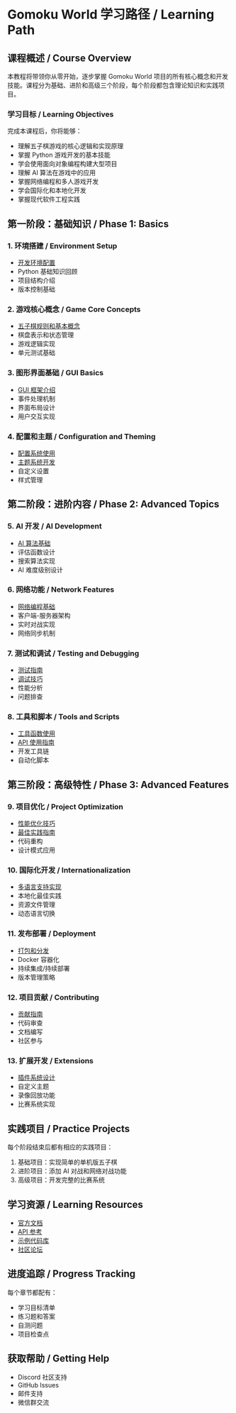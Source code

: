 # Gomoku World 学习路径 / Learning Path

## 课程概述 / Course Overview

本教程将带领你从零开始，逐步掌握 Gomoku World 项目的所有核心概念和开发技能。课程分为基础、进阶和高级三个阶段，每个阶段都包含理论知识和实践项目。

### 学习目标 / Learning Objectives

完成本课程后，你将能够：
- 理解五子棋游戏的核心逻辑和实现原理
- 掌握 Python 游戏开发的基本技能
- 学会使用面向对象编程构建大型项目
- 理解 AI 算法在游戏中的应用
- 掌握网络编程和多人游戏开发
- 学会国际化和本地化开发
- 掌握现代软件工程实践

## 第一阶段：基础知识 / Phase 1: Basics

### 1. 环境搭建 / Environment Setup
- [开发环境配置](./environment-setup.md)
- Python 基础知识回顾
- 项目结构介绍
- 版本控制基础

### 2. 游戏核心概念 / Game Core Concepts
- [五子棋规则和基本概念](./game-rules.md)
- 棋盘表示和状态管理
- 游戏逻辑实现
- 单元测试基础

### 3. 图形界面基础 / GUI Basics
- [GUI 框架介绍](./gui-basics.md)
- 事件处理机制
- 界面布局设计
- 用户交互实现

### 4. 配置和主题 / Configuration and Theming
- [配置系统使用](./configuration.md)
- [主题系统开发](./theming.md)
- 自定义设置
- 样式管理

## 第二阶段：进阶内容 / Phase 2: Advanced Topics

### 5. AI 开发 / AI Development
- [AI 算法基础](./ai-basics.md)
- 评估函数设计
- 搜索算法实现
- AI 难度级别设计

### 6. 网络功能 / Network Features
- [网络编程基础](./network-basics.md)
- 客户端-服务器架构
- 实时对战实现
- 网络同步机制

### 7. 测试和调试 / Testing and Debugging
- [测试指南](./testing.md)
- [调试技巧](./debugging.md)
- 性能分析
- 问题排查

### 8. 工具和脚本 / Tools and Scripts
- [工具函数使用](./utils.md)
- [API 使用指南](./api-usage.md)
- 开发工具链
- 自动化脚本

## 第三阶段：高级特性 / Phase 3: Advanced Features

### 9. 项目优化 / Project Optimization
- [性能优化技巧](./optimization.md)
- [最佳实践指南](./best-practices.md)
- 代码重构
- 设计模式应用

### 10. 国际化开发 / Internationalization
- [多语言支持实现](./i18n.md)
- 本地化最佳实践
- 资源文件管理
- 动态语言切换

### 11. 发布部署 / Deployment
- [打包和分发](./deployment.md)
- Docker 容器化
- 持续集成/持续部署
- 版本管理策略

### 12. 项目贡献 / Contributing
- [贡献指南](./contributing.md)
- 代码审查
- 文档编写
- 社区参与

### 13. 扩展开发 / Extensions
- [插件系统设计](./extensions.md)
- 自定义主题
- 录像回放功能
- 比赛系统实现

## 实践项目 / Practice Projects

每个阶段结束后都有相应的实践项目：

1. 基础项目：实现简单的单机版五子棋
2. 进阶项目：添加 AI 对战和网络对战功能
3. 高级项目：开发完整的比赛系统

## 学习资源 / Learning Resources

- [官方文档](https://docs.gomokuworld.com)
- [API 参考](https://docs.gomokuworld.com/api)
- [示例代码库](https://github.com/gomokuworld/examples)
- [社区论坛](https://forum.gomokuworld.com)

## 进度追踪 / Progress Tracking

每个章节都配有：
- 学习目标清单
- 练习题和答案
- 自测问题
- 项目检查点

## 获取帮助 / Getting Help

- Discord 社区支持
- GitHub Issues
- 邮件支持
- 微信群交流 